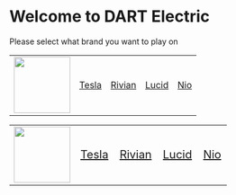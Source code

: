 # Welcome to DART Electric

Please select what brand you want to play on

<table>
    <tr>
        <td><img src="{{site.baseurl}}//images/dart.png" height="100"></td>
        <td><a href="{{site.baseurl}}/games/teslagame">Tesla</a></td>
        <td><a href="{{site.baseurl}}/games/riviangame">Rivian</a></td>
        <td><a href="{{site.baseurl}}/games/lucidgame">Lucid</a></td>
        <td><a href="{{site.baseurl}}/games/niogame">Nio</a></td>
    </tr>
</table>

<table>
    <tr>
        <td><img src="{{site.baseurl}}//images/dart.png" height="100"></td>
        <td style="font-size: 20px;"><a href="{{site.baseurl}}/games/teslagame">Tesla</a></td>
        <td style="font-size: 20px;"><a href="{{site.baseurl}}/games/riviangame">Rivian</a></td>
        <td style="font-size: 20px;"><a href="{{site.baseurl}}/games/lucidgame">Lucid</a></td>
        <td style="font-size: 20px;"><a href="{{site.baseurl}}/games/niogame">Nio</a></td>
    </tr>
</table>
